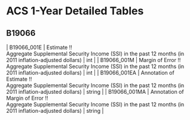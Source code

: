 # ACS 1-Year Detailed Tables

## B19066

| B19066_001E | Estimate !!<br>Aggregate Supplemental Security Income (SSI) in the past 12 months (in 2011 inflation-adjusted dollars) | int |
| B19066_001M | Margin of Error !!<br>Aggregate Supplemental Security Income (SSI) in the past 12 months (in 2011 inflation-adjusted dollars) | int |
| B19066_001EA | Annotation of Estimate !!<br>Aggregate Supplemental Security Income (SSI) in the past 12 months (in 2011 inflation-adjusted dollars) | string |
| B19066_001MA | Annotation of Margin of Error !!<br>Aggregate Supplemental Security Income (SSI) in the past 12 months (in 2011 inflation-adjusted dollars) | string |

